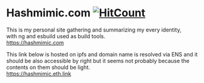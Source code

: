 # Hashmimic.com [![HitCount](http://hits.dwyl.com/aiinkiestism/hashmimic.svg)](http://hits.dwyl.com/aiinkiestism/hashmimic)
This is my personal site gathering and summarizing my every identity,<br>
with ng and esbuild used as build tools.<br>
https://hashmimic.com

This link below is hosted on ipfs and domain name is resolved via ENS and it should be also accessible by right but it seems not probably because the contents on them should be light.<br>
https://hashmimic.eth.link
